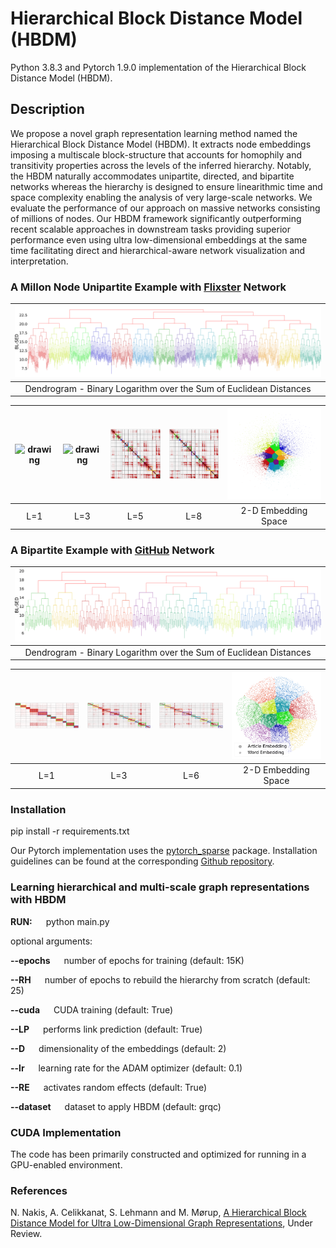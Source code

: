 # Hierarchical Block Distance Model (HBDM)

Python 3.8.3 and Pytorch 1.9.0 implementation of the Hierarchical Block Distance Model (HBDM).

## Description

We propose a novel graph representation learning method named the Hierarchical Block Distance Model (HBDM). It extracts node embeddings imposing a multiscale block-structure that accounts for homophily and transitivity properties across the levels of the inferred hierarchy. Notably, the HBDM naturally accommodates unipartite, directed, and bipartite networks whereas the hierarchy is designed to ensure linearithmic time and space complexity enabling the analysis of very large-scale networks. We evaluate the performance of our approach on massive networks consisting of millions of nodes. Our HBDM framework significantly outperforming recent scalable approaches in downstream tasks providing superior performance even using ultra low-dimensional embeddings at the same time facilitating direct and hierarchical-aware network visualization and interpretation.


### A Millon Node Unipartite Example with [Flixster](http://konect.cc/networks/flixster/) Network 
| <img src="https://github.com/Nicknakis/HBDM/blob/gh-pages/docs/assets/flixster-1.png?raw=true" />   |
|:---:|
| Dendrogram - Binary Logarithm over the Sum of Euclidean Distances |

| <img src="https://github.com/Nicknakis/HBDM/blob/gh-pages/docs/assets/flixster_l=0-min.png?raw=true"  alt="drawing"  width="150"  />   | <img src="https://github.com/Nicknakis/HBDM/blob/gh-pages/docs/assets/flixster_l=2-min.png?raw=true"  alt="drawing"  width="150" />  | <img src="https://github.com/Nicknakis/HBDM/blob/gh-pages/docs/assets/flixster_l=4-min.png?raw=true"  alt="drawing"  width="150"  />  | <img src="https://github.com/Nicknakis/HBDM/blob/gh-pages/docs/assets/flixster_l=7-min.png?raw=true"  alt="drawing"  width="150"  />  | <img src="https://github.com/Nicknakis/HBDM/blob/gh-pages/docs/assets/flixsterscatter_re.png?raw=true"  alt="drawing"  width="250"  />  |
|:---:|:---:|:---:|:---:|:---:|
| L=1 | L=3| L=5 | L=8 | 2-D Embedding Space |


### A Bipartite Example with [GitHub](http://konect.cc/networks/github/) Network
| <img src="https://github.com/Nicknakis/HBDM/blob/gh-pages/docs/assets/github-1.png?raw=true"   />  |
|:---:|
| Dendrogram - Binary Logarithm over the Sum of Euclidean Distances |

| <img src="https://github.com/Nicknakis/HBDM/blob/gh-pages/docs/assets/github_l=0.png?raw=true"  alt="drawing"  width="220"  />   | <img src="https://github.com/Nicknakis/HBDM/blob/gh-pages/docs/assets/github_l=2.png?raw=true"  alt="drawing"  width="220"  />  | <img src="https://github.com/Nicknakis/HBDM/blob/gh-pages/docs/assets/github_l=5.png?raw=true"  alt="drawing"  width="220"  />  |  <img src="https://github.com/Nicknakis/HBDM/blob/gh-pages/docs/assets/githubscatter_re.png?raw=true"  alt="drawing"  width="250" />  |
|:---:|:---:|:---:|:---:|
| L=1 | L=3| L=6 | 2-D Embedding Space |

### Installation
pip install -r requirements.txt

Our Pytorch implementation uses the [pytorch_sparse](https://github.com/rusty1s/pytorch_sparse) package. Installation guidelines can be found at the corresponding [Github repository](https://github.com/rusty1s/pytorch_sparse).

### Learning hierarchical and multi-scale graph representations with HBDM
**RUN:** &emsp; python main.py

optional arguments:

**--epochs**  &emsp;  number of epochs for training (default: 15K)

**--RH**    &emsp;    number of epochs to rebuild the hierarchy from scratch (default: 25)

**--cuda**  &emsp;    CUDA training (default: True)

**--LP**   &emsp;     performs link prediction (default: True)

**--D**   &emsp;      dimensionality of the embeddings (default: 2)

**--lr**   &emsp;     learning rate for the ADAM optimizer (default: 0.1)

**--RE**   &emsp;     activates random effects (default: True)

**--dataset** &emsp;  dataset to apply HBDM (default: grqc)

### CUDA Implementation

The code has been primarily constructed and optimized for running in a GPU-enabled environment.

### References
N. Nakis, A. Celikkanat, S. Lehmann and M. Mørup, [A Hierarchical Block Distance Model for Ultra Low-Dimensional Graph Representations](https://openreview.net/pdf?id=U-GB_gONqbo), Under Review.
